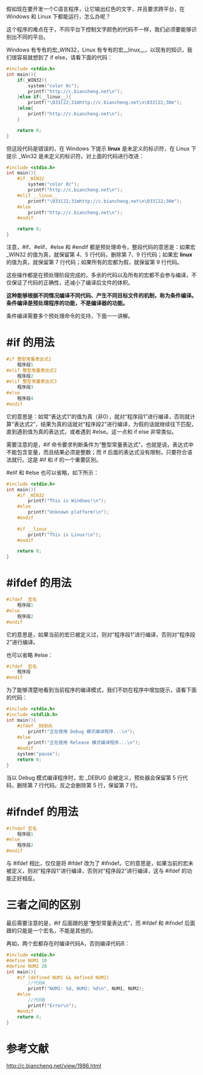 假如现在要开发一个C语言程序，让它输出红色的文字，并且要求跨平台，在 Windows 和 Linux 下都能运行，怎么办呢？

这个程序的难点在于，不同平台下控制文字颜色的代码不一样，我们必须要能够识别出不同的平台。

Windows 有专有的宏_WIN32，Linux 有专有的宏__linux__，以现有的知识，我们很容易就想到了 if else，请看下面的代码：
```c
#include <stdio.h>
int main(){
    if(_WIN32){
        system("color 0c");
        printf("http://c.biancheng.net\n");
    }else if(__linux__){
        printf("\033[22;31mhttp://c.biancheng.net\n\033[22;30m");
    }else{
        printf("http://c.biancheng.net\n");
    }

    return 0;
}
```

但这段代码是错误的，在 Windows 下提示 __linux__ 是未定义的标识符，在 Linux 下提示 _Win32 是未定义的标识符。对上面的代码进行改进：
```c
#include <stdio.h>
int main(){
    #if _WIN32
        system("color 0c");
        printf("http://c.biancheng.net\n");
    #elif __linux__
        printf("\033[22;31mhttp://c.biancheng.net\n\033[22;30m");
    #else
        printf("http://c.biancheng.net\n");
    #endif

    return 0;
}
```

注意，#if、#elif、#else 和 #endif 都是预处理命令，整段代码的意思是：如果宏 _WIN32 的值为真，就保留第 4、5 行代码，删除第 7、9 行代码；如果宏 __linux__ 的值为真，就保留第 7 行代码；如果所有的宏都为假，就保留第 9 行代码。

这些操作都是在预处理阶段完成的，多余的代码以及所有的宏都不会参与编译，不仅保证了代码的正确性，还减小了编译后文件的体积。

**这种能够根据不同情况编译不同代码、产生不同目标文件的机制，称为条件编译。条件编译是预处理程序的功能，不是编译器的功能。**

条件编译需要多个预处理命令的支持，下面一一讲解。

# #if 的用法
```c
#if 整型常量表达式1
    程序段1
#elif 整型常量表达式2
    程序段2
#elif 整型常量表达式3
    程序段3
#else
    程序段4
#endif
```
它的意思是：如常“表达式1”的值为真（非0），就对“程序段1”进行编译，否则就计算“表达式2”，结果为真的话就对“程序段2”进行编译，为假的话就继续往下匹配，直到遇到值为真的表达式，或者遇到 #else。这一点和 if else 非常类似。

需要注意的是，#if 命令要求判断条件为“整型常量表达式”，也就是说，表达式中不能包含变量，而且结果必须是整数；而 if 后面的表达式没有限制，只要符合语法就行。这是 #if 和 if 的一个重要区别。

 #elif 和 #else 也可以省略，如下所示：

```c
#include <stdio.h>
int main(){
    #if _WIN32
        printf("This is Windows!\n");
    #else
        printf("Unknown platform!\n");
    #endif
   
    #if __linux__
        printf("This is Linux!\n");
    #endif

    return 0;
}
```

# #ifdef 的用法

```c
#ifdef  宏名
    程序段1
#else
    程序段2
#endif
```
它的意思是，如果当前的宏已被定义过，则对“程序段1”进行编译，否则对“程序段2”进行编译。

也可以省略 #else：
```c
#ifdef  宏名
    程序段
#endif
```

为了能够清楚地看到当前程序的编译模式，我们不妨在程序中增加提示，请看下面的代码：

```c
#include <stdio.h>
#include <stdlib.h>
int main(){
    #ifdef _DEBUG
        printf("正在使用 Debug 模式编译程序...\n");
    #else
        printf("正在使用 Release 模式编译程序...\n");
    #endif
    system("pause");
    return 0;
}
```

当以 Debug 模式编译程序时，宏 _DEBUG 会被定义，预处器会保留第 5 行代码，删除第 7 行代码。反之会删除第 5 行，保留第 7 行。


# #ifndef 的用法

```c
#ifndef 宏名
    程序段1 
#else 
    程序段2 
#endif
```
与 #ifdef 相比，仅仅是将 #ifdef 改为了 #ifndef。它的意思是，如果当前的宏未被定义，则对“程序段1”进行编译，否则对“程序段2”进行编译，这与 #ifdef 的功能正好相反。

# 三者之间的区别

最后需要注意的是，#if 后面跟的是“整型常量表达式”，而 #ifdef 和 #ifndef 后面跟的只能是一个宏名，不能是其他的。

再如，两个宏都存在时编译代码A，否则编译代码B：

```c
#include <stdio.h>
#define NUM1 10
#define NUM2 20
int main(){
    #if (defined NUM1 && defined NUM2)
        //代码A
        printf("NUM1: %d, NUM2: %d\n", NUM1, NUM2);
    #else
        //代码B
        printf("Error\n");
    #endif
    return 0;
}
```

# 参考文献
http://c.biancheng.net/view/1986.html